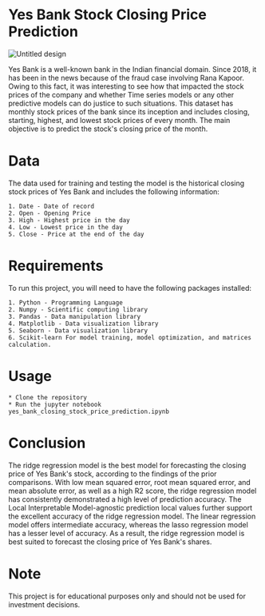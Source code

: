 

# Yes Bank Stock Closing Price Prediction
![Untitled design](https://user-images.githubusercontent.com/123230589/214144804-175f2c93-3198-4d04-8619-945f5332f57e.png)

Yes Bank is a well-known bank in the Indian financial domain. Since 2018, it has been in the news because of the fraud case involving Rana Kapoor. Owing to this fact, it was interesting to see how that impacted the stock prices of the company and whether Time series models or any other predictive models can do justice to such situations. This dataset has monthly stock prices of the bank since its inception and includes closing, starting, highest, and lowest stock prices of every month. The main objective is to predict the stock's closing price of the month.

#  Data

The data used for training and testing the model is the historical closing stock prices of Yes Bank and includes the following information:

    1. Date - Date of record
    2. Open - Opening Price
    3. High - Highest price in the day
    4. Low - Lowest price in the day
    5. Close - Price at the end of the day

# Requirements

To run this project, you will need to have the following packages installed:

    1. Python - Programming Language
    2. Numpy - Scientific computing library
    3. Pandas - Data manipulation library
    4. Matplotlib - Data visualization library
    5. Seaborn - Data visualization library
    6. Scikit-learn For model training, model optimization, and matrices calculation.

# Usage

    * Clone the repository
    * Run the jupyter notebook yes_bank_closing_stock_price_prediction.ipynb

# Conclusion

The ridge regression model is the best model for forecasting the closing price of Yes Bank's stock, according to the findings of the prior comparisons. With low mean squared error, root mean squared error, and mean absolute error, as well as a high R2 score, the ridge regression model has consistently demonstrated a high level of prediction accuracy. The Local Interpretable Model-agnostic prediction local values further support the excellent accuracy of the ridge regression model. The linear regression model offers intermediate accuracy, whereas the lasso regression model has a lesser level of accuracy. As a result, the ridge regression model is best suited to forecast the closing price of Yes Bank's shares.

# Note

This project is for educational purposes only and should not be used for investment decisions.
